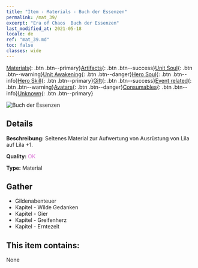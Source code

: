 ```yaml
---
title: "Item - Materials - Buch der Essenzen"
permalink: /mat_39/
excerpt: "Era of Chaos  Buch der Essenzen"
last_modified_at: 2021-05-18
locale: de
ref: "mat_39.md"
toc: false
classes: wide
---
```

 [Materials](/ItemsDE/){: .btn .btn--primary}[Artifacts](/ItemsDE/Artifacts/){: .btn .btn--success}[Unit Soul](/ItemsDE/UnitSoul/){: .btn .btn--warning}[Unit Awakening](/ItemsDE/UnitAwakening/){: .btn .btn--danger}[Hero Soul](/ItemsDE/HeroSoul/){: .btn .btn--info}[Hero Skill](/ItemsDE/HeroSkill/){: .btn .btn--primary}[Gift](/ItemsDE/Gift/){: .btn .btn--success}[Event related](/ItemsDE/Events/){: .btn .btn--warning}[Avatars](/ItemsDE/Avatars/){: .btn .btn--danger}[Consumables](/ItemsDE/Consumables/){: .btn .btn--info}[Unknown](/ItemsDE/Unknown/){: .btn .btn--primary}

 ![Buch der Essenzen](/images/t/i_cailiao_hexin2.png)

## Details
 **Beschreibung:** Seltenes Material zur Aufwertung von Ausrüstung von Lila auf Lila +1.

 **Quality:** <span style="color: #DA70D6">OK</span>

 **Type:** Material

## Gather

*    Gildenabenteuer 
*    Kapitel - Wilde Gedanken 
*    Kapitel - Gier 
*    Kapitel - Greifenherz 
*    Kapitel - Erntezeit 

## This item contains:

  None

